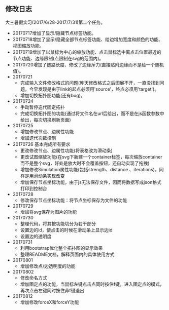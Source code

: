 ## 修改日志
大三暑假实习(2017/6/28-2017/7/31)第二个任务。

- 20170717增加了显示/隐藏节点标签功能。
- 20170718增加了显示/隐藏全部节点标签功能、给边增加宽度和颜色的功能、视图缩放功能。
- 20170719增加了以鼠标为中心的缩放功能、点击鼠标选中离点击位置最近的节点功能、边缘限制(点限制在svg的范围内)。
- 20170720增加了链路长度、修改了边缘斥力(直接贴附边缘而不是给一个随机值)。
- 20170721
    - 完成输入文件修改格式的问题(昨天修改格式之后图展不开，一直没找到问题，今早发现是由于link的起点必须用'source'，终点必须用'target')。
    - 增加切换拓扑图功能(还有bug)。
- 20170724
    - 手动暂停迭代固定拓扑
    - 完成切换拓扑图的功能(通过将文件名在url后给出，而不是在js函数参数中给出，每次切换刷新页面)
- 20170725
    - 增加修改节点、边属性功能
    - 增加迭代次数控制
- 20170726 基本完成所有要求
    - 更改修改节点、边属性功能(将表格改为滑动条)
    - 更改试图缩放功能(在svg下新建一个container标签，每次缩放container而不是整个svg，好处是放大时不会覆盖按钮，还自动实现了拖拽)
    - 增加修改Simulation属性功能(包括strength、distance  、iterations)，同样是用滑动条实现改变
    - 增加保存节点坐标功能，由于js无法保存文件，因而将数据写成json格式打印到控制台
- 20170728
    - 修改保存节点坐标功能：将节点坐标保存为文件的功能
- 20170729
    - 增加将svg保存为图片的功能
- 20170730
    - 整理代码，将其按功能切分为若干部分
    - 设置边的id，使点击的时候在滑动条上显示边id
    - 设置边的透明度
- 20170731
    - 利用bootstrap优化整个拓扑图的显示效果
    - 整理README文档，解释页面内的具体使用方式
- 20170801
    - 增加修改点/边透明度的功能
- 20170802
    - 修改命名方式
    - 增加固定点的功能，当鼠标左键点击点同时按住f键，进入固定点的模式，再次点击左键同时按住非f键退出
- 20170812
    - 增加修改forceX和forceY功能
